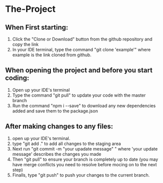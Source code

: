 # The-Project

<h2>When First starting:</h2> 

1. Click the "Clone or Download" button from the github repository and copy the link
2. In your IDE terminal, type the command "git clone 'example'" where example is the link cloned from github.

<h2>When opening the project and before you start coding:</h2>

1. Open up your IDE's terminal
2. Type the command "git pull" to update your code  with the master branch
3. Run the command "npm i --save" to download any new dependencies added and save them to the package.json


<h2>After making changes to any files:</h2>

1. open up your IDE's terminal.
2. type "git add ." to add all changes to the staging area
3. Next run "git commit -m "your upadate message" " where 'your update message' describes the changes you made
4. Then "git pull" to ensure your branch is completely up to date (you may have merge conflicts you need to resolve before mocing on to the next step)
5. Finalls, type "git push" to push your changes to the current branch. 